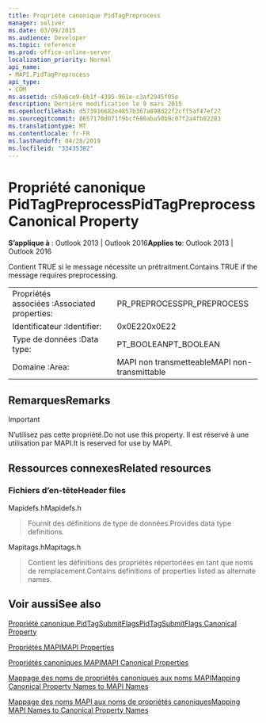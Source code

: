 ```yaml
---
title: Propriété canonique PidTagPreprocess
manager: soliver
ms.date: 03/09/2015
ms.audience: Developer
ms.topic: reference
ms.prod: office-online-server
localization_priority: Normal
api_name:
- MAPI.PidTagPreprocess
api_type:
- COM
ms.assetid: c59a6ce9-6b1f-4395-961e-c3af2945f05e
description: Dernière modification le 9 mars 2015
ms.openlocfilehash: d573916682e4857b367a898d22f2cff5af47ef27
ms.sourcegitcommit: 8657170d071f9bcf680aba50b9c07f2a4fb82283
ms.translationtype: MT
ms.contentlocale: fr-FR
ms.lasthandoff: 04/28/2019
ms.locfileid: "33435382"
---
```

# <a name="pidtagpreprocess-canonical-property"></a><span data-ttu-id="1fd31-103">Propriété canonique PidTagPreprocess</span><span class="sxs-lookup"><span data-stu-id="1fd31-103">PidTagPreprocess Canonical Property</span></span>

  
  
<span data-ttu-id="1fd31-104">**S’applique à** : Outlook 2013 | Outlook 2016</span><span class="sxs-lookup"><span data-stu-id="1fd31-104">**Applies to**: Outlook 2013 | Outlook 2016</span></span> 
  
<span data-ttu-id="1fd31-105">Contient TRUE si le message nécessite un prétraitment.</span><span class="sxs-lookup"><span data-stu-id="1fd31-105">Contains TRUE if the message requires preprocessing.</span></span>
  
|||
|:-----|:-----|
|<span data-ttu-id="1fd31-106">Propriétés associées :</span><span class="sxs-lookup"><span data-stu-id="1fd31-106">Associated properties:</span></span>  <br/> |<span data-ttu-id="1fd31-107">PR_PREPROCESS</span><span class="sxs-lookup"><span data-stu-id="1fd31-107">PR_PREPROCESS</span></span>  <br/> |
|<span data-ttu-id="1fd31-108">Identificateur :</span><span class="sxs-lookup"><span data-stu-id="1fd31-108">Identifier:</span></span>  <br/> |<span data-ttu-id="1fd31-109">0x0E22</span><span class="sxs-lookup"><span data-stu-id="1fd31-109">0x0E22</span></span>  <br/> |
|<span data-ttu-id="1fd31-110">Type de données :</span><span class="sxs-lookup"><span data-stu-id="1fd31-110">Data type:</span></span>  <br/> |<span data-ttu-id="1fd31-111">PT_BOOLEAN</span><span class="sxs-lookup"><span data-stu-id="1fd31-111">PT_BOOLEAN</span></span>  <br/> |
|<span data-ttu-id="1fd31-112">Domaine :</span><span class="sxs-lookup"><span data-stu-id="1fd31-112">Area:</span></span>  <br/> |<span data-ttu-id="1fd31-113">MAPI non transmetteable</span><span class="sxs-lookup"><span data-stu-id="1fd31-113">MAPI non-transmittable</span></span>  <br/> |
   
## <a name="remarks"></a><span data-ttu-id="1fd31-114">Remarques</span><span class="sxs-lookup"><span data-stu-id="1fd31-114">Remarks</span></span>

> [!IMPORTANT]
> <span data-ttu-id="1fd31-115">N’utilisez pas cette propriété.</span><span class="sxs-lookup"><span data-stu-id="1fd31-115">Do not use this property.</span></span> <span data-ttu-id="1fd31-116">Il est réservé à une utilisation par MAPI.</span><span class="sxs-lookup"><span data-stu-id="1fd31-116">It is reserved for use by MAPI.</span></span> 
  
## <a name="related-resources"></a><span data-ttu-id="1fd31-117">Ressources connexes</span><span class="sxs-lookup"><span data-stu-id="1fd31-117">Related resources</span></span>

### <a name="header-files"></a><span data-ttu-id="1fd31-118">Fichiers d’en-tête</span><span class="sxs-lookup"><span data-stu-id="1fd31-118">Header files</span></span>

<span data-ttu-id="1fd31-119">Mapidefs.h</span><span class="sxs-lookup"><span data-stu-id="1fd31-119">Mapidefs.h</span></span>
  
> <span data-ttu-id="1fd31-120">Fournit des définitions de type de données.</span><span class="sxs-lookup"><span data-stu-id="1fd31-120">Provides data type definitions.</span></span>
    
<span data-ttu-id="1fd31-121">Mapitags.h</span><span class="sxs-lookup"><span data-stu-id="1fd31-121">Mapitags.h</span></span>
  
> <span data-ttu-id="1fd31-122">Contient les définitions des propriétés répertoriées en tant que noms de remplacement.</span><span class="sxs-lookup"><span data-stu-id="1fd31-122">Contains definitions of properties listed as alternate names.</span></span>
    
## <a name="see-also"></a><span data-ttu-id="1fd31-123">Voir aussi</span><span class="sxs-lookup"><span data-stu-id="1fd31-123">See also</span></span>



[<span data-ttu-id="1fd31-124">Propriété canonique PidTagSubmitFlags</span><span class="sxs-lookup"><span data-stu-id="1fd31-124">PidTagSubmitFlags Canonical Property</span></span>](pidtagsubmitflags-canonical-property.md)


[<span data-ttu-id="1fd31-125">Propriétés MAPI</span><span class="sxs-lookup"><span data-stu-id="1fd31-125">MAPI Properties</span></span>](mapi-properties.md)
  
[<span data-ttu-id="1fd31-126">Propriétés canoniques MAPI</span><span class="sxs-lookup"><span data-stu-id="1fd31-126">MAPI Canonical Properties</span></span>](mapi-canonical-properties.md)
  
[<span data-ttu-id="1fd31-127">Mappage des noms de propriétés canoniques aux noms MAPI</span><span class="sxs-lookup"><span data-stu-id="1fd31-127">Mapping Canonical Property Names to MAPI Names</span></span>](mapping-canonical-property-names-to-mapi-names.md)
  
[<span data-ttu-id="1fd31-128">Mappage des noms MAPI aux noms de propriétés canoniques</span><span class="sxs-lookup"><span data-stu-id="1fd31-128">Mapping MAPI Names to Canonical Property Names</span></span>](mapping-mapi-names-to-canonical-property-names.md)

